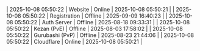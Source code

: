 | 2025-10-08 05:50:22 | Website | Online | 2025-10-08 05:50:21 |
| 2025-10-08 05:50:22 | Registration | Offline | 2025-09-09 16:40:23 |
| 2025-10-08 05:50:22 | Auth Server | Offline | 2025-08-18 09:33:31 |
| 2025-10-08 05:50:22 | Kezan (PvE) | Offline | 2025-08-03 17:58:02 |
| 2025-10-08 05:50:22 | Gurubashi (PvP) | Offline | 2025-08-23 21:44:06 |
| 2025-10-08 05:50:22 | Cloudflare | Online | 2025-10-08 05:50:21 |
